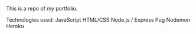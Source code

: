 This is a repo of my portfolio.

Technologies used:
JavaScript
HTML/CSS
Node.js / Express
Pug
Nodemon
Heroku
